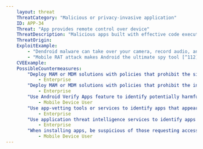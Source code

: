 ```yaml
---
    layout: threat
    ThreatCategory: "Malicious or privacy-invasive application"
    ID: APP-34
    Threat: "App provides remote control over device"
    ThreatDescription: "Malicious apps built with effective code execution exploits against the mobile OS and the ability to receive remote commands can provide a resourceful attacker with considerable control over a compromised mobile device. Typical usage of remote control functionality has been using build-in sensors, such as the microphone and camera, to surveil the user. However, an attacker can potentially exercise any capability of the device."
    ThreatOrigin:
    ExploitExample:
        - "Dendroid malware can take over your camera, record audio, and sneak into Google Play [^237]"
        - "Mobile RAT attack makes Android the ultimate spy tool [^112]"
    CVEExample:
    PossibleCountermeasures:
        "Deploy MAM or MDM solutions with policies that prohibit the side-loading of apps, which may bypass security checks on the app.":
            - Enterprise
        "Deploy MAM or MDM solutions with policies that prohibit the installation of apps from 3rd party (unofficial) app stores.":
            - Enterprise
        "Use Android Verify Apps feature to identify potentially harmful apps.":
            - Mobile Device User
        "Use app-vetting tools or services to identify apps that appear to provide remote control to an attacker.":
            - Enterprise
        "Use application threat intelligence services to identify apps flagged as providing remote access to an attacker":
            - Enterprise
        "When installing apps, be suspicious of those requesting access to OS services or sensors that do not appear related to the functionality of the app":
            - Mobile Device User
---
```

